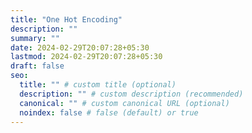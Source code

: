 ```yaml
---
title: "One Hot Encoding"
description: ""
summary: ""
date: 2024-02-29T20:07:28+05:30
lastmod: 2024-02-29T20:07:28+05:30
draft: false
seo:
  title: "" # custom title (optional)
  description: "" # custom description (recommended)
  canonical: "" # custom canonical URL (optional)
  noindex: false # false (default) or true
---
```

